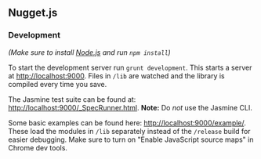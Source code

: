 ## Nugget.js

### Development

_(Make sure to install [Node.js](https://nodejs.org) and run `npm install`)_

To start the development server run `grunt development`. This starts a server at [http://localhost:9000](http://localhost:9000). Files in `/lib` are watched and the library is compiled every time you save.

The Jasmine test suite can be found at: [http://localhost:9000/_SpecRunner.html](http://localhost:9000/_SpecRunner.html). **Note:** Do *not* use the Jasmine CLI.

Some basic examples can be found here: [http://localhost:9000/example/](http://localhost:9000/example/). These load the modules in `/lib` separately instead of the `/release` build for easier debugging. Make sure to turn on "Enable JavaScript source maps" in Chrome dev tools.
